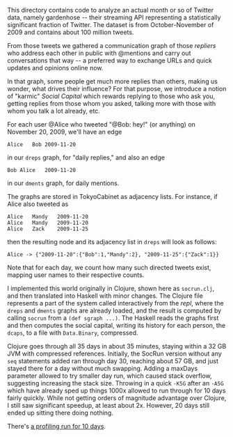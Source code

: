 This directory contains code to analyze an actual month or so of Twitter data, namely gardenhose -- their streaming API representing a statistically significant fraction of Twitter.  The dataset is from October-November of 2009 and contains about 100 million tweets.

From those tweets we gathered a communication graph of those _repliers_ who address each other in public with @mentions and carry out conversations that way -- a preferred way to exchange URLs and quick updates and opinions online now.

In that graph, some people get much more replies than others, making us wonder, what drives their influence?  For that purpose, we introduce a notion of "karmic" _Social Capital_ which rewards replying to those who ask you, getting replies from those whom you asked, talking more with those with whom you talk a lot already, etc.

For each user @Alice who tweeted "@Bob: hey!" (or anything) on November 20, 2009, we'll have an edge

	Alice 	Bob	2009-11-20
	
in our `dreps` graph, for "daily replies," and also an edge

	Bob	Alice	2009-11-20
	
in our `dments` graph, for daily mentions.  

The graphs are stored in TokyoCabinet as adjacency lists.  For instance, if Alice also tweeted as

	Alice	Mandy	2009-11-20
	Alice	Mandy	2009-11-20
	Alice	Zack	2009-11-25
	
then the resulting node and its adjacency list in `dreps` will look as follows:

	Alice -> {"2009-11-20":{"Bob":1,"Mandy":2}, "2009-11-25":{"Zack":1}}
	
Note that for each day, we count how many such directed tweets exist, mapping user names to their respective counts.

I implemented this world originally in Clojure, shown here as `socrun.clj`, and then translated into Haskell with minor changes.  The Clojure file represents a part of the system called interactively from the _repl_, where the `dreps` and `dments` graphs are already loaded, and the result is computed by calling `socrun` from a `(def sgraph ...)`.  The Haskell reads the graphs first and then computes the social capital, writing its history for each person, the `dcaps`, to a file with `Data.Binary`, compressed.

Clojure goes through all 35 days in about 35 minutes, staying within a 32 GB JVM with compressed references.  Initially, the SocRun version without any `seq` statements added ran through day 30, reaching about 57 GB, and just stayed there for a day without much swapping.  Adding a maxDays parameter allowed to try smaller day run, which caused stack overflow, suggesting increasing the stack size.  Throwing in a quick `-K5G` after an `-A5G` which have already sped up things 1000x allowed to run through for 10 days fairly quickly.  While not getting orders of magnitude advantage over Clojure, I still saw significant speedup, at least about 2x.  However, 20 days still ended up sitting there doing nothing.

There's [a profiling run for 10 days](sc10days.prof).
